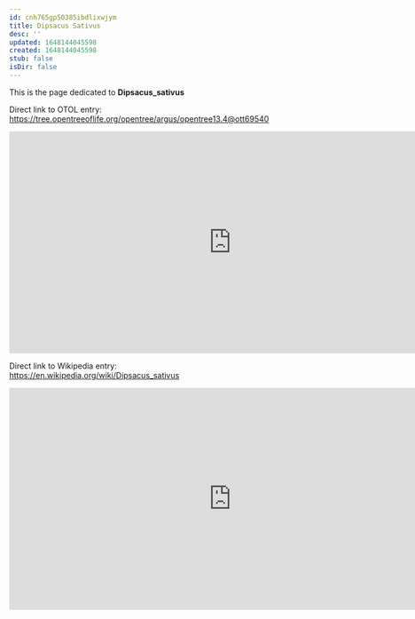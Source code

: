 ```yaml
---
id: cnh765gp50385ibdlixwjym
title: Dipsacus Sativus
desc: ''
updated: 1648144045598
created: 1648144045598
stub: false
isDir: false
---
```

This is the page dedicated to **Dipsacus_sativus**


Direct link to OTOL entry: https://tree.opentreeoflife.org/opentree/argus/opentree13.4@ott69540



<html>
    <body>
    <iframe src="https://tree.opentreeoflife.org/opentree/argus/opentree13.4@ott69540"
    width="800" height="400" frameborder="0" allowfullscreen> </iframe>
    </body>
</html>
    


Direct link to Wikipedia entry: https://en.wikipedia.org/wiki/Dipsacus_sativus



<html>
    <body>
    <iframe src="https://en.wikipedia.org/wiki/Dipsacus_sativus"
    width="800" height="400" frameborder="0" allowfullscreen> </iframe>
    </body>
</html>
    
